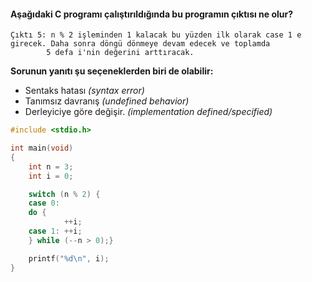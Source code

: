 #### Aşağıdaki C programı çalıştırıldığında bu programın çıktısı ne olur?
```
Çıktı 5: n % 2 işleminden 1 kalacak bu yüzden ilk olarak case 1 e girecek. Daha sonra döngü dönmeye devam edecek ve toplamda
		5 defa i'nin değerini arttıracak.
```

**Sorunun yanıtı şu seçeneklerden biri de olabilir:**
+ Sentaks hatası *(syntax error)*
+ Tanımsız davranış *(undefined behavior)*
+ Derleyiciye göre değişir. *(implementation defined/specified)*

```C
#include <stdio.h>

int main(void)
{
	int n = 3;
	int i = 0;

	switch (n % 2) {
	case 0:
	do {
			++i;
	case 1: ++i;
	} while (--n > 0);}

	printf("%d\n", i);
}
```
